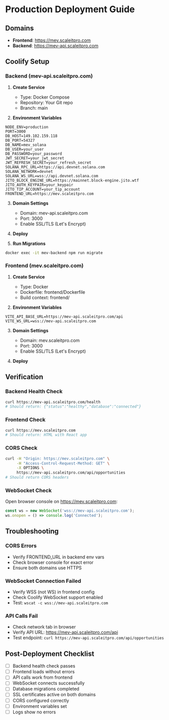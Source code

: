 # Production Deployment Guide

## Domains
- **Frontend**: https://mev.scaleitpro.com
- **Backend**: https://mev-api.scaleitpro.com

## Coolify Setup

### Backend (mev-api.scaleitpro.com)

1. **Create Service**
   - Type: Docker Compose
   - Repository: Your Git repo
   - Branch: main

2. **Environment Variables**
```env
NODE_ENV=production
PORT=3000
DB_HOST=149.102.159.118
DB_PORT=54327
DB_NAME=mev_solana
DB_USER=your_user
DB_PASSWORD=your_password
JWT_SECRET=your_jwt_secret
JWT_REFRESH_SECRET=your_refresh_secret
SOLANA_RPC_URL=https://api.devnet.solana.com
SOLANA_NETWORK=devnet
SOLANA_WS_URL=wss://api.devnet.solana.com
JITO_BLOCK_ENGINE_URL=https://mainnet.block-engine.jito.wtf
JITO_AUTH_KEYPAIR=your_keypair
JITO_TIP_ACCOUNT=your_tip_account
FRONTEND_URL=https://mev.scaleitpro.com
```

3. **Domain Settings**
   - Domain: mev-api.scaleitpro.com
   - Port: 3000
   - Enable SSL/TLS (Let's Encrypt)

4. **Deploy**

5. **Run Migrations**
```bash
docker exec -it mev-backend npm run migrate
```

### Frontend (mev.scaleitpro.com)

1. **Create Service**
   - Type: Docker
   - Dockerfile: frontend/Dockerfile
   - Build context: frontend/

2. **Environment Variables**
```env
VITE_API_BASE_URL=https://mev-api.scaleitpro.com/api
VITE_WS_URL=wss://mev-api.scaleitpro.com
```

3. **Domain Settings**
   - Domain: mev.scaleitpro.com
   - Port: 3000
   - Enable SSL/TLS (Let's Encrypt)

4. **Deploy**

## Verification

### Backend Health Check
```bash
curl https://mev-api.scaleitpro.com/health
# Should return: {"status":"healthy","database":"connected"}
```

### Frontend Check
```bash
curl https://mev.scaleitpro.com
# Should return: HTML with React app
```

### CORS Check
```bash
curl -H "Origin: https://mev.scaleitpro.com" \
     -H "Access-Control-Request-Method: GET" \
     -X OPTIONS \
     https://mev-api.scaleitpro.com/api/opportunities
# Should return CORS headers
```

### WebSocket Check
Open browser console on https://mev.scaleitpro.com:
```javascript
const ws = new WebSocket('wss://mev-api.scaleitpro.com');
ws.onopen = () => console.log('Connected');
```

## Troubleshooting

### CORS Errors
- Verify FRONTEND_URL in backend env vars
- Check browser console for exact error
- Ensure both domains use HTTPS

### WebSocket Connection Failed
- Verify WSS (not WS) in frontend config
- Check Coolify WebSocket support enabled
- Test: `wscat -c wss://mev-api.scaleitpro.com`

### API Calls Fail
- Check network tab in browser
- Verify API URL: https://mev-api.scaleitpro.com/api
- Test endpoint: `curl https://mev-api.scaleitpro.com/api/opportunities`

## Post-Deployment Checklist

- [ ] Backend health check passes
- [ ] Frontend loads without errors
- [ ] API calls work from frontend
- [ ] WebSocket connects successfully
- [ ] Database migrations completed
- [ ] SSL certificates active on both domains
- [ ] CORS configured correctly
- [ ] Environment variables set
- [ ] Logs show no errors

